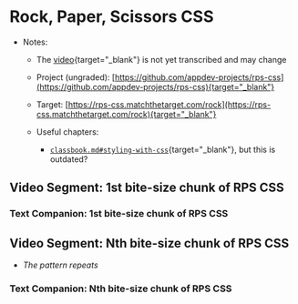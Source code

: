 # Rock, Paper, Scissors CSS

- Notes:

  - The [video](https://uchicago.hosted.panopto.com/Panopto/Pages/Viewer.aspx?id=d8c4d225-34ea-4fb9-b14f-ab9e00dd4f60&start=0){target="_blank"} is not yet transcribed and may change

  - Project (ungraded): [https://github.com/appdev-projects/rps-css](https://github.com/appdev-projects/rps-css){target="_blank"}

  - Target: [https://rps-css.matchthetarget.com/rock](https://rps-css.matchthetarget.com/rock){target="_blank"}

  - Useful chapters:

    - [`classbook.md#styling-with-css`](https://github.com/firstdraft/appdev-chapters/blob/benp-edits/classbook.md#styling-with-css){target="_blank"}, but this is outdated?

## Video Segment: 1st bite-size chunk of RPS CSS

### Text Companion: 1st bite-size chunk of RPS CSS

## Video Segment: Nth bite-size chunk of RPS CSS

  - *The pattern repeats*

### Text Companion: Nth bite-size chunk of RPS CSS